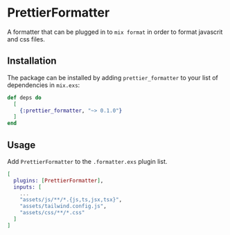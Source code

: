 # PrettierFormatter

A formatter that can be plugged in to `mix format` in order to format javascrit and css files.

## Installation

The package can be installed by adding `prettier_formatter` to your list of dependencies in `mix.exs`:

```elixir
def deps do
  [
    {:prettier_formatter, "~> 0.1.0"}
  ]
end
```

## Usage

Add `PrettierFormatter` to the `.formatter.exs` plugin list.

```elixir
[
  plugins: [PrettierFormatter],
  inputs: [
    ...
    "assets/js/**/*.{js,ts,jsx,tsx}",
    "assets/tailwind.config.js",
    "assets/css/**/*.css"
  ]
]
```
